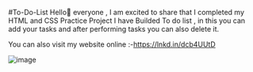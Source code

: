 #To-Do-List
Hello👋 everyone , 
I am excited to share that I completed my HTML and CSS Practice Project
I have Builded To do list , in this you can add your tasks and after performing tasks you can also delete it.

You can also visit my website online :-https://lnkd.in/dcb4UUtD

![image](https://user-images.githubusercontent.com/95423064/235300710-de7efc17-d395-49af-b6fd-9f389293b110.png)



